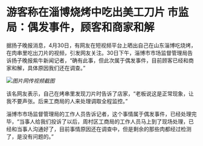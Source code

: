 # 游客称在淄博烧烤中吃出美工刀片 市监局：偶发事件，顾客和商家和解

据扬子晚报消息，4月30日，有网友在短视频平台上晒出自己在山东淄博吃烧烤，在肉串里吃出刀片的视频，引发网友关注。30日下午，淄博市市场监督管理局告诉扬子晚报紫牛新闻记者，“确有此事，但此次属于偶发事件，目前顾客已经和商家和解，具体原因我们还在调查。”

![](https://inews.gtimg.com/om_bt/OxQorsvnPVMkYdjQWOqrji5rd0datag9zbO_32YUQy0P8AA/1000)_图片网传视频截图_

该名网友表示，自己在烤串里发现刀片时告诉了店家，“老板说这是正常现象，让我不要声张。后来工商局的人来处理调取全程监控。”

淄博市市场监督管理局的工作人员告诉记者，这个事情属于偶发事件，已经处理完毕，“当事人给我们投诉了以后，周村区工商局的工作人员马上到了现场处理，已经和当事人沟通好了，目前事情原因还在调查中，但是剩余的那些肉都经过检测了，是没有问题的。”

